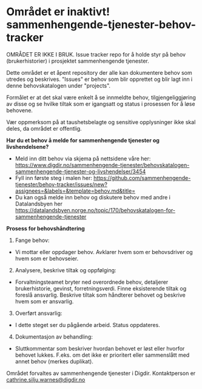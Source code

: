 # Området er inaktivt! sammenhengende-tjenester-behov-tracker
OMRÅDET ER IKKE I BRUK. 
Issue tracker repo for å holde styr på behov (brukerhistorier) i prosjektet sammenhengende tjenester. 

Dette området er et åpent repository der alle kan dokumentere behov som utredes og beskrives. "Issues" er behov som blir opprettet og blir lagt inn i denne behovskatalogen under "projects".

Formålet er at det skal være enkelt å se innmeldte behov, tilgjengeliggjøring av disse og se hvilke tiltak som er igangsatt og status i prosessen for å løse behovene. 

Vær oppmerksom på at taushetsbelagte og sensitive opplysninger ikke skal deles, da området er offentlig. 

**Har du et behov å melde for sammenhengende tjenester og livshendelsene?**
- Meld inn ditt behov via skjema på nettsidene våre her: https://www.digdir.no/sammenhengende-tjenester/behovskatalogen-sammenhengende-tjenester-og-livshendelser/3454
- Fyll inn første steg i malen her: https://github.com/sammenhengende-tjenester/behov-tracker/issues/new?assignees=&labels=&template=behov.md&title=
- Du kan også melde inn behov og diskutere behov med andre i Datalandsbyen her https://datalandsbyen.norge.no/topic/170/behovskatalogen-for-sammenhengende-tjenester

**Prosess for behovshåndtering**
1. Fange behov:
- Vi mottar eller oppdager behov. Avklarer hvem som er behovsdriver og hvem som er behovseier.
2. Analysere, beskrive tiltak og oppfølging:
- Forvaltningsteamet bryter ned overordnede behov, detaljerer brukerhistorie, gevinst, forretningsverdi. Finne eksisterende tiltak og foreslå ansvarlig. Beskrive tiltak som håndterer behovet og beskrive hvem som er ansvarlig.
3. Overført ansvarlig:
- I dette steget ser du pågående arbeid. Status oppdateres.
4. Dokumentasjon av behandling:
- Sluttkommentar som beskriver hvordan behovet er løst eller hvorfor behovet lukkes. F.eks. om det ikke er prioritert eller sammenslått med annet behov (merkes duplikat).

Området forvaltes av sammenhengende tjenester i Digdir. Kontaktperson er cathrine.silju.warnes@digdir.no 

